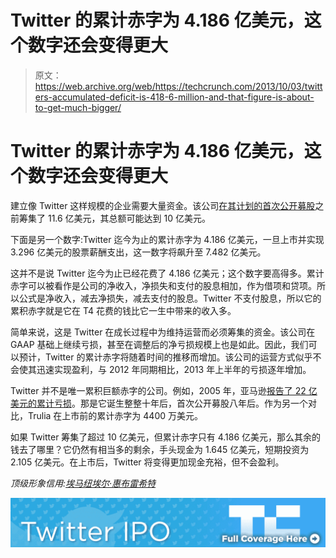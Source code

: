 # Twitter 的累计赤字为 4.186 亿美元，这个数字还会变得更大

> 原文：<https://web.archive.org/web/https://techcrunch.com/2013/10/03/twitters-accumulated-deficit-is-418-6-million-and-that-figure-is-about-to-get-much-bigger/>

# Twitter 的累计赤字为 4.186 亿美元，这个数字还会变得更大

建立像 Twitter 这样规模的企业需要大量资金。该公司[在其](https://web.archive.org/web/20221208124625/http://www.crunchbase.com/company/twitter)[计划的首次公开募股](https://web.archive.org/web/20221208124625/https://beta.techcrunch.com/2013/10/03/twitter-files-for-1-billion-ipo-will-list-as-twtr/)之前筹集了 11.6 亿美元，其总额可能达到 10 亿美元。

下面是另一个数字:Twitter 迄今为止的累计赤字为 4.186 亿美元，一旦上市并实现 3.296 亿美元的股票薪酬支出，这一数字将飙升至 7.482 亿美元。

这并不是说 Twitter 迄今为止已经花费了 4.186 亿美元；这个数字要高得多。累计赤字可以被看作是公司的净收入，净损失和支付的股息相加，作为借项和贷项。所以公式是净收入，减去净损失，减去支付的股息。Twitter 不支付股息，所以它的累积赤字就是它在 T4 花费的钱比它一生中带来的收入多。

简单来说，这是 Twitter 在成长过程中为维持运营而必须筹集的资金。该公司在 GAAP 基础上继续亏损，甚至在调整后的净亏损规模上也是如此。因此，我们可以预计，Twitter 的累计赤字将随着时间的推移而增加。该公司的运营方式似乎不会使其迅速实现盈利，与 2012 年同期相比，2013 年上半年的亏损逐年增加。

Twitter 并不是唯一累积巨额赤字的公司。例如，2005 年，亚马逊[报告了 22 亿美元的累计亏损](https://web.archive.org/web/20221208124625/http://www.wikinvest.com/stock/Amazon.com_(AMZN)/Accumulated_Deficit_Incur_Additional_Losses)。那是它诞生整整十年后，首次公开募股八年后。作为另一个对比，Trulia 在上市前的累计赤字为 4400 万美元。

如果 Twitter 筹集了超过 10 亿美元，但累计赤字只有 4.186 亿美元，那么其余的钱去了哪里？它仍然有相当多的剩余，手头现金为 1.645 亿美元，短期投资为 2.105 亿美元。在上市后，Twitter 将变得更加现金充裕，但不会盈利。

*顶级形象信用:[埃马纽埃尔·惠布雷希特](https://web.archive.org/web/20221208124625/http://www.flickr.com/photos/ensh/)*

[![](img/6975cb3d7bc59fb9094fa60778127670.png)](https://web.archive.org/web/20221208124625/https://beta.techcrunch.com/tag/twitter-ipo)